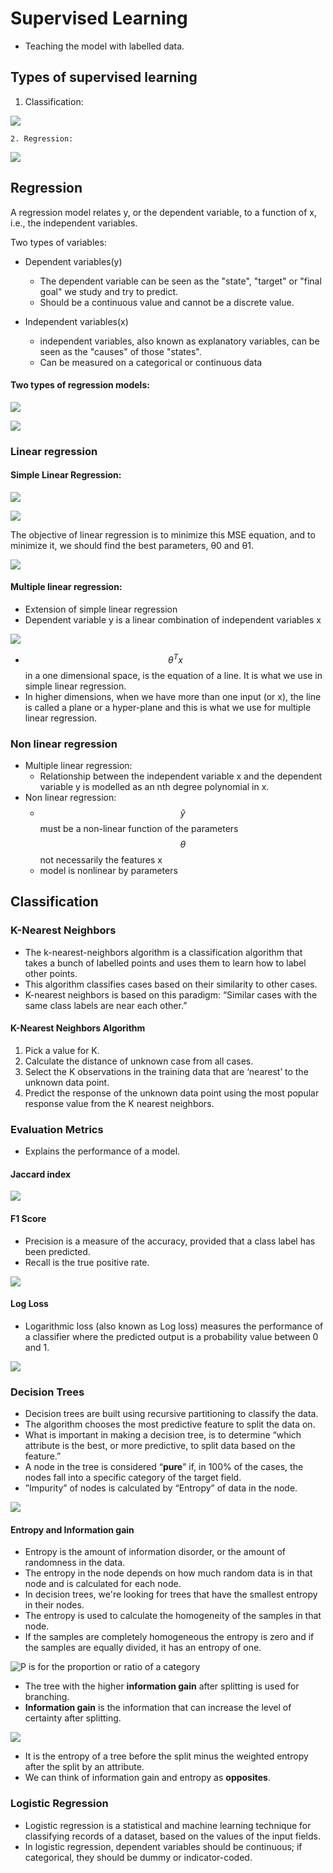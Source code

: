# Supervised Learning

* Teaching the model with labelled data.

## Types of supervised learning

1. Classification:

![](../.gitbook/assets/image%20%2818%29.png)

    2. Regression:

![](../.gitbook/assets/image%20%2810%29.png)

## Regression

A regression model relates y, or the dependent variable, to a function of x, i.e., the independent variables.

Two types of variables:

* Dependent variables\(y\)
  * The dependent variable can be seen as the "state", "target" or "final goal" we study and try to predict.
  * Should be a continuous value and cannot be a discrete value.
* Independent variables\(x\)

  * independent variables, also known as explanatory variables, can be seen as the "causes" of those "states".
  * Can be measured on a categorical or continuous data

#### Two types of regression models:

![](../.gitbook/assets/image%20%2817%29.png)

![](../.gitbook/assets/image%20%2813%29.png)

### Linear regression

#### Simple Linear Regression:

![](../.gitbook/assets/image%20%2816%29.png)



![](../.gitbook/assets/image%20%2819%29.png)

The objective of linear regression is to minimize this MSE equation, and to minimize it, we should find the best parameters, θ0 and θ1.

![](../.gitbook/assets/image%20%2811%29.png)

#### Multiple linear regression:

* Extension of simple linear regression
* Dependent variable y is a linear combination of independent variables x

![](../.gitbook/assets/image%20%2820%29.png)

* $$\theta^Tx$$in a one dimensional space, is the equation of a line. It is what we use in simple linear regression. 
* In higher dimensions, when we have more than one input \(or x\), the line is called a plane or a hyper-plane and this is what we use for multiple linear regression.

### Non linear regression

* Multiple linear regression:
  * Relationship between the independent variable x and the dependent variable y is modelled as an nth degree polynomial in x.
* Non linear regression:
  *  $$\hat{y}$$ must be a non-linear function of the parameters $$\theta $$ not necessarily the features x
  * model is nonlinear by parameters

## Classification

### K-Nearest Neighbors

* The k-nearest-neighbors algorithm is a classification algorithm that takes a bunch of labelled points and uses them to learn how to label other points.
* This algorithm classifies cases based on their similarity to other cases.
* K-nearest neighbors is based on this paradigm: “Similar cases with the same class labels are near each other.”

#### K-Nearest Neighbors Algorithm

1.  Pick a value for K.
2. Calculate the distance of unknown case from all cases.
3. Select the K observations in the training data that are ‘nearest’ to the unknown data point.
4. Predict the response of the unknown data point using the most popular response value from the K nearest neighbors.

### Evaluation Metrics

* Explains the performance of a model.

#### Jaccard index

![](../.gitbook/assets/image%20%2822%29.png)

#### F1 Score

* Precision is a measure of the accuracy, provided that a class label has been predicted.
* Recall is the true positive rate.

![](../.gitbook/assets/image%20%2825%29.png)

#### Log Loss

* Logarithmic loss \(also known as Log loss\) measures the performance of a classifier where the predicted output is a probability value between 0 and 1.

![](../.gitbook/assets/image%20%2821%29.png)

### Decision Trees

* Decision trees are built using recursive partitioning to classify the data.
* The algorithm chooses the most predictive feature to split the data on.
* What is important in making a decision tree, is to determine “which attribute is the best, or more predictive, to split data based on the feature.”
* A node in the tree is considered “**pure**” if, in 100% of the cases, the nodes fall into a specific category of the target field.
* ”Impurity” of nodes is calculated by “Entropy” of data in the node.

![](../.gitbook/assets/image%20%2824%29.png)

#### Entropy and Information gain

* Entropy is the amount of information disorder, or the amount of randomness in the data.
* The entropy in the node depends on how much random data is in that node and is calculated for each node.
* In decision trees, we're looking for trees that have the smallest entropy in their nodes.
* The entropy is used to calculate the homogeneity of the samples in that node.
* If the samples are completely homogeneous the entropy is zero and if the samples are equally divided, it has an entropy of one.

![P is for the proportion or ratio of a category](../.gitbook/assets/image%20%2823%29.png)

* The tree with the higher **information gain** after splitting is used for branching.
* **Information gain** is the information that can increase the level of certainty after splitting.

![](../.gitbook/assets/image%20%2826%29.png)

* It is the entropy of a tree before the split minus the weighted entropy after the split by an attribute.
* We can think of information gain and entropy as **opposites**.

### Logistic Regression

* Logistic regression is a statistical and machine learning technique for classifying records of a dataset, based on the values of the input fields.
* In logistic regression, dependent variables should be continuous; if categorical, they should be dummy or indicator-coded.







